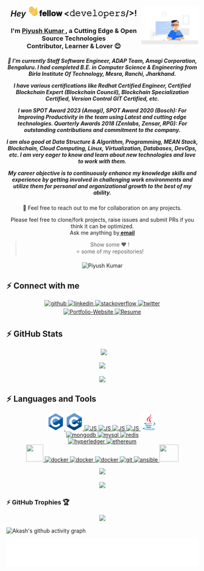 <div align="center">
 <h2><i> Hey  <img src="https://raw.githubusercontent.com/ABSphreak/ABSphreak/master/gifs/Hi.gif" width="30px" style="max-width:100%;"></i>𝐟𝐞𝐥𝐥𝐨𝐰 <𝚍𝚎𝚟𝚎𝚕𝚘𝚙𝚎𝚛𝚜/>! <img align="right" src="https://github.com/piyushkumar96/piyushkumar96/blob/main/assets/Developer.gif" width="150px"></h2>
</div>

<div align="center">

<h3>I'm <a href="https://piyushkumar96.github.io"> Piyush Kumar </a>, a Cutting Edge & Open Source Technologies <br/> Contributor, Learner & Lover 😊</h3>


<h5><i>🔭 I'm currently Staff Software Engineer, ADAP Team, Amagi Corporation, Bengaluru. I had completed B.E. in Computer Science & Engineering from Birla Institute Of Technology, Mesra, Ranchi, Jharkhand. 

I have various certifications like Redhat Certified Engineer, Certified Blockchain Expert (Blockchain Council), Blockchain Specialization Certified, Version Control GIT Certified, etc. 

I won SPOT Award 2023 (Amagi), SPOT Award 2020 (Bosch): For Improving Productivity in the team using Latest and cutting edge
technologies. Quarterly Awards 2018 (Zenlabs, Zensar, RPG): For outstanding contributions and commitment to the company. 

I am also good at Data Structure & Algorithm, Programming, MEAN Stack, Blockchain, Cloud Computing, Linux, Virtualization, Databases, DevOps, etc. I am very eager to know and learn about new technologies and love to work with them.

My career objective is to continuously enhance my knowledge skills and experience by getting involved in challenging work environments and utilize them for personal and organizational growth to the best of my ability.</i></h5>

👯 Feel free to reach out to me for collaboration on any projects.


Please feel free to clone/fork projects, raise issues and submit PRs if you think it can be optimized. <br>
Ask me anything by<a href="mailto:mailto.piyush25032@gmail.com"><b> email</b></a>


> Show some ❤️ !</br>
> ⭐️ some of my repositories!

</div>

<p align="center"> <img src="https://komarev.com/ghpvc/?username=piyushkumar96" alt="Piyush Kumar" /> </p>
<p align="center">

## :zap: Connect with me

<div align="center">
<a href="https://github.com/piyushkumar96" target="_blank">
<img src=https://img.shields.io/badge/github-%2324292e.svg?&style=for-the-badge&logo=github&logoColor=white alt=github style="margin-bottom: 5px;" />
</a>
<a href="https://www.linkedin.com/in/piyushkumar96/" target="_blank">
<img src=https://img.shields.io/badge/linkedin-%231E77B5.svg?&style=for-the-badge&logo=linkedin&logoColor=white alt=linkedin style="margin-bottom: 5px;" />
</a> 

<a href="https://stackoverflow.com/users/9673050/piyush-kumar" target="_blank">
<img src=https://img.shields.io/badge/stackoverflow-%2324292e.svg?&style=for-the-badge&logo=stackoverflow&logoColor=white alt=stackoverflow style="margin-bottom: 5px;" />
</a>

<a href="https://twitter.com/piyushkumar1696" target="_blank">
<img src=https://img.shields.io/badge/twitter-%2300acee.svg?&style=for-the-badge&logo=twitter&logoColor=white alt=twitter style="margin-bottom: 5px;" />
</a>

<br/>

<a href="https://piyushkumar96.github.io/" target="_blank">
<img src=https://img.shields.io/badge/-Portfolio%20Website-red alt=Portfolio-Website style="margin-bottom: 5px;" />
</a>
<a href="https://drive.google.com/file/d/15hnGDWXA_hJ2lhQIK44yIRk6hKxPfusR/view?usp=sharing" target="_blank">
<img src=https://img.shields.io/badge/-Resume-purple alt=Resume style="margin-bottom: 5px;" />
</a>

</div>

## :zap: GitHub Stats

<p align="center">&nbsp;
<img align="center" src="https://github-readme-stats.vercel.app/api?username=piyushkumar96&show_icons=true&hide_border=true&show_owner=true&title_color=FFFF00&theme=dark&layout=compact" /><br><br>
<img align="center" src="https://github-readme-streak-stats.herokuapp.com/?user=piyushkumar96&theme=radical&custom_title=streak-stats&hide_border=true&layout=compact" /><br><br>
<img align="center" src="https://github-profile-summary-cards.vercel.app/api/cards/profile-details?username=piyushkumar96&theme=dracula" />
</p>

## :zap: Languages and Tools

<p align="center"> 
<a href="https://www.cprogramming.com/" target="_blank"> <img src="https://raw.githubusercontent.com/devicons/devicon/master/icons/c/c-original.svg" alt="c" width="45" height="45"/> </a> 
<a href="https://www.w3schools.com/cpp/" target="_blank"> <img src="https://raw.githubusercontent.com/devicons/devicon/master/icons/cplusplus/cplusplus-original.svg" alt="cplusplus" width="45" height="45"/> </a>
<a href="https://www.javascript.com/" target="_blank"><img src="https://upload.wikimedia.org/wikipedia/commons/9/99/Unofficial_JavaScript_logo_2.svg" alt="JS" width="45" height="45"/> </a>
<a href="https://www.typescriptlang.org/" target="_blank"><img src="https://upload.wikimedia.org/wikipedia/commons/thumb/4/4c/Typescript_logo_2020.svg/96px-Typescript_logo_2020.svg.png" alt="JS" width="45" height="45"/> </a>
<a href="https://www.golang.org/" target="_blank"><img src="https://upload.wikimedia.org/wikipedia/commons/thumb/0/05/Go_Logo_Blue.svg/322px-Go_Logo_Blue.svg.png" alt="JS" width="45" height="45"/> </a>
<a href="https://soliditylang.org/" target="_blank"><img src="https://upload.wikimedia.org/wikipedia/commons/thumb/9/98/Solidity_logo.svg/120px-Solidity_logo.svg.png" alt="JS" width="45" height="45"/> </a>
<a href="https://www.java.com" target="_blank"> <img src="https://raw.githubusercontent.com/devicons/devicon/master/icons/java/java-original.svg" alt="java" width="45" height="45"/> </a> 

<br>
<a href="https://www.mongodb.com/" target="_blank"> <img src="https://avatars.githubusercontent.com/u/45120?s=200&v=4" alt="mongodb" width="45" height="45"/> </a>
<a href="https://www.mysql.com/" target="_blank"> <img src="https://avatars.githubusercontent.com/u/2452804?s=200&v=4" alt="mysql" width="45" height="45"/> </a>
<a href="https://redis.io/" target="_blank"> <img src="https://avatars.githubusercontent.com/u/1529926?s=200&v=4" alt="redis" width="45" height="45"/> </a>

<br/>
<a href="https://www.hyperledger.org" target="_blank"> <img src="https://avatars.githubusercontent.com/u/7657900?s=200&v=4" alt="hyperledger" width="50" height="45"/> </a>
<a href="https://github.com/ethereum" target="_blank"> <img src="https://avatars.githubusercontent.com/u/6250754?s=200&v=4" alt="ethereum" width="60" height="45"/> </a>

<br>
<a href="https://www.docker.com" target="_blank"> <img src="https://upload.wikimedia.org/wikipedia/commons/thumb/a/a8/Microsoft_Azure_Logo.svg/300px-Microsoft_Azure_Logo.svg.png" width="45" height="45"/> </a>
<a href="https://amazon.com/aws" target="_blank"> <img src="https://avatars.githubusercontent.com/u/2232217?s=200&v=4" alt="docker" width="50" height="45"/> </a>
<a href="https://www.docker.com" target="_blank"> <img src="https://avatars.githubusercontent.com/u/5429470?s=200&v=4" alt="docker" width="50" height="45"/> </a>
<a href="https://kubernetes.io" target="_blank"> <img src="https://avatars.githubusercontent.com/u/13629408?s=200&v=4" alt="docker" width="50" height="45"/> </a>
<a href="https://git-scm.com" target="_blank"> <img src="https://avatars.githubusercontent.com/u/18133?s=200&v=4" alt="git" width="50" height="45"/> </a>
<a href="https://www.ansible.com/" target="_blank"> <img src="https://avatars.githubusercontent.com/u/1507452?s=200&v=4" alt="ansible" width="50" height="45"/> </a>
<a href="https://www.postman.com/" target="_blank"> <img src="https://avatars.githubusercontent.com/u/10251060?s=200&v=4" width="50" height="45"/> </a>
</p>

<p align="center"> 
<img src= "https://github-readme-stats.vercel.app/api/top-langs/?username=piyushkumar96&layout=compact&hide=html&theme=highcontrast"><br>
<a href="https://github.com/ryo-ma/github-profile-trophy" target="_blank">
<img src= "https://github-profile-summary-cards.vercel.app/api/cards/repos-per-language?username=piyushkumar96&theme=dracula" alt=""><br>
<img src= "https://github-profile-summary-cards.vercel.app/api/cards/most-commit-language?username=piyushkumar96&theme=dracula">
</a>
</p>

### :zap: GitHub Trophies 🏆

<p align="center">
  <a href="https://github.com/ryo-ma/github-profile-trophy" target="_blank">
    <img src="https://github-profile-trophy.vercel.app/?username=piyushkumar96&theme=juicyfresh&row=2&column=4&margin-w=20&margin-h=15"/>
  </a>
</p>



![Akash's github activity graph](https://activity-graph.herokuapp.com/graph?username=piyushkumar96&theme=dracula&layout=compact&title_color=FF69B4)

<img align='center'  height="70" alt="Thanks" width="100%" src="https://github.com/piyushkumar96/piyushkumar96/blob/main/assets/marquee.svg"/> 
<!--
**piyushkumar96/piyushkumar96** is a ✨ _special_ ✨ repository because its `README.md` (this file) appears on your GitHub profile.

Here are some ideas to get you started:

- 🔭 I’m currently working on ...
- 🌱 I’m currently learning ...
- 👯 I’m looking to collaborate on ...
- 🤔 I’m looking for help with ...
- 💬 Ask me about ...
- 📫 How to reach me: ...
- 😄 Pronouns: ...
- ⚡ Fun fact: ...
-->
